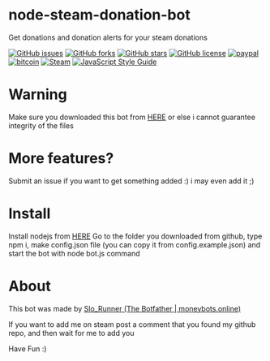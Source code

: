 # node-steam-donation-bot
Get donations and donation alerts for your steam donations

[![GitHub issues](https://img.shields.io/github/issues/SloRunner/node-steam-donation-bot.svg?style=plastic)](https://github.com/SloRunner/node-steam-donation-bot/issues)
[![GitHub forks](https://img.shields.io/github/forks/SloRunner/node-steam-donation-bot.svg?style=plastic)](https://github.com/SloRunner/node-steam-donation-bot/network)
[![GitHub stars](https://img.shields.io/github/stars/SloRunner/node-steam-donation-bot.svg?style=plastic)](https://github.com/SloRunner/node-steam-donation-bot/stargazers)
[![GitHub license](https://img.shields.io/badge/license-MIT-blue.svg?style=plastic)](https://raw.githubusercontent.com/SloRunner/node-steam-donation-bot/master/LICENSE)
[![paypal](https://img.shields.io/badge/paypal-donate-yellow.svg)](https://www.paypal.me/SloRunner)
[![bitcoin](https://img.shields.io/badge/bitcoin-donate-yellow.svg)](https://blockchain.info/address/1ATsojTcL1xgrEMUDZMNeprZk136VtjumQ)
[![Steam](https://img.shields.io/badge/steam-donate-yellow.svg)](https://steamcommunity.com/tradeoffer/new/?partner=169368641&token=lij5TWzm)
[![JavaScript Style Guide](https://img.shields.io/badge/code_style-standard-brightgreen.svg)](https://standardjs.com)

# Warning
Make sure you downloaded this bot from [HERE](https://github.com/SloRunner/node-steam-donation-bot) or else i cannot guarantee integrity of the files

# More features?

Submit an issue if you want to get something added :) i may even add it ;)

# Install

Install nodejs from [HERE](https://nodejs.org/en/)
Go to the folder you downloaded from github, type npm i, make config.json file (you can copy it from config.example.json) and start the bot with node bot.js command

# About
This bot was made by [Slo_Runner (The Botfather | moneybots.online)](https://steamcommunity.com/profiles/76561198129634369)

If you want to add me on steam post a comment that you found my github repo, and then wait for me to add you

Have Fun :)
